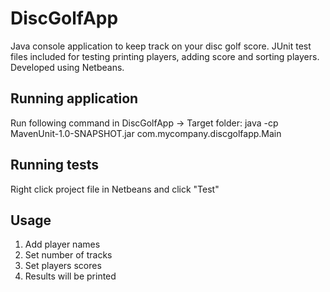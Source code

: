 # DiscGolfApp
Java console application to keep track on your disc golf score.
JUnit test files included for testing printing players, adding score and sorting players.
Developed using Netbeans.

## Running application
Run following command in DiscGolfApp -> Target folder:
java -cp MavenUnit-1.0-SNAPSHOT.jar com.mycompany.discgolfapp.Main

## Running tests
Right click project file in Netbeans and click "Test"

## Usage
1. Add player names
2. Set number of tracks
3. Set players scores
4. Results will be printed
